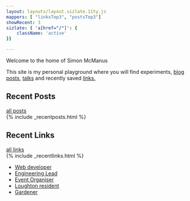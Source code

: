 ```yaml
---
layout: layouts/layout.sizlate.11ty.js
mappers: [ "linksTop3", "postsTop3"]
showRecent: 3
sizlate: { 'a[href="/"]': {
    className: 'active'
}}

---
```



<section class="contained">

Welcome to the home of Simon McManus 

This site is my personal playground where you will find experiments, <a href="/posts/">blog posts</a>, <a href="/talks.html">talks</a> and recently saved <a href="/links.html">links.</a> 

<!-- <p class="notice">I'm currently making changes to the design of this site and pushing changes regularly so please ignore anything that does not look right.</p> -->

</section>

<div class="contained">
    <div class="recent-heading">
        <h2>Recent Posts</h2>
        <a href="/posts/" class="view-all">all posts</a>
    </div>
    {% include _recentposts.html %}
</div>
<div class="contained">
    <div class="recent-heading">
        <h2>Recent Links</h2>
        <a href="/links/" class="view-all">all links</a>
    </div>
     {% include _recentlinks.html %}
</div>


<ul class="panels  contained">
<li class="web"><a href="/tags/web/index.html">Web developer</a></li>
<li class="lead"><a href="/tags/lead/">Engineering Lead</a></li>
<li class="organiser"><a href="/tags/enhance-conf">Event Organiser</a></li>
<li class="resident"><a href="/tags/loughton/">Loughton resident </a> </li>
<li class='garden'><a href="/tags/garden/">Gardener</a></li>
    <!-- <li class='dog'><a href="/tags/guide-dogs-for-the-blind/index.html">Guide Dog Volenteer</a></li> -->
    <!-- <li class="host"><a href="/tags/js/index.html">Podcast Host</a></li> -->
    <!-- <li class="speaker"><a href="/talk.html">Speaker</a></li> -->


</ul>

